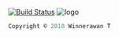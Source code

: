 [![Build Status](https://api.travis-ci.org/winnerawan/woocommerce_store.svg?branch=dev)](https://travis-ci.org/winnerawan/woocommerce_store)
![logo](https://scontent-sin6-2.xx.fbcdn.net/v/t1.0-9/30582371_800369220153508_4665458253059063808_n.png?_nc_cat=0&_nc_eui2=v1%3AAeHr-tWF3FcOo6fwNiJD5mOgVYnTbjwI5XUP9FpliBAlSkVvWsAzIaIegN_-MHDW07bNxkW_ag5W6wedSPXuel0qBb6MG7sWjvVSu9y0VM_6Ow&oh=f1f0fff155736dff5b0498ce85a983b8&oe=5B686282)

```java  
Copyright © 2018 Winnerawan T
```
